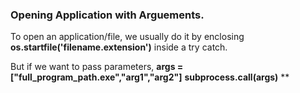 ### Opening Application with Arguements.

To open an application/file, we usually do it by enclosing **os.startfile('filename.extension')** inside a try catch.

But if we want to pass parameters,
**args = ["full_program_path.exe","arg1","arg2"]**
**subprocess.call(args)**
**
